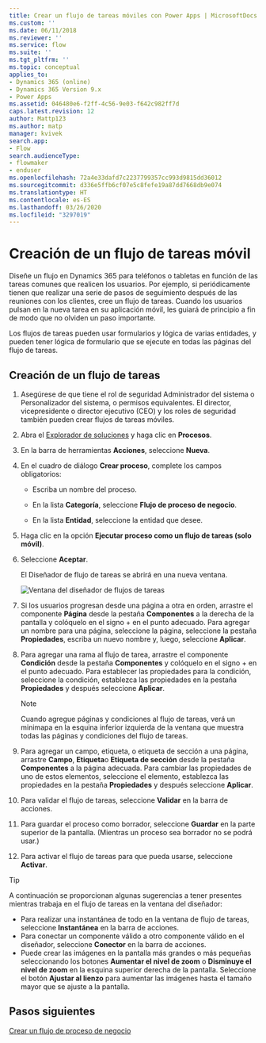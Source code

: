 ```yaml
---
title: Crear un flujo de tareas móviles con Power Apps | MicrosoftDocs
ms.custom: ''
ms.date: 06/11/2018
ms.reviewer: ''
ms.service: flow
ms.suite: ''
ms.tgt_pltfrm: ''
ms.topic: conceptual
applies_to:
- Dynamics 365 (online)
- Dynamics 365 Version 9.x
- Power Apps
ms.assetid: 046480e6-f2ff-4c56-9e03-f642c982ff7d
caps.latest.revision: 12
author: Mattp123
ms.author: matp
manager: kvivek
search.app:
- Flow
search.audienceType:
- flowmaker
- enduser
ms.openlocfilehash: 72a4e33dafd7c2237799357cc993d9815dd36012
ms.sourcegitcommit: d336e5ffb6cf07e5c8fefe19a87dd7668db9e074
ms.translationtype: HT
ms.contentlocale: es-ES
ms.lasthandoff: 03/26/2020
ms.locfileid: "3297019"
---
```

# <a name="create-a-mobile-task-flow"></a>Creación de un flujo de tareas móvil


Diseñe un flujo en Dynamics 365 para teléfonos o tabletas en función de las tareas comunes que realicen los usuarios. Por ejemplo, si periódicamente tienen que realizar una serie de pasos de seguimiento después de las reuniones con los clientes, cree un flujo de tareas. Cuando los usuarios pulsan en la nueva tarea en su aplicación móvil, les guiará de principio a fin de modo que no olviden un paso importante.  
  
 Los flujos de tareas pueden usar formularios y lógica de varias entidades, y pueden tener lógica de formulario que se ejecute en todas las páginas del flujo de tareas.  
  
## <a name="create-a-task-flow"></a>Creación de un flujo de tareas
  
1. Asegúrese de que tiene el rol de seguridad Administrador del sistema o Personalizador del sistema, o permisos equivalentes. El director, vicepresidente o director ejecutivo (CEO) y los roles de seguridad también pueden crear flujos de tareas móviles. 
  
2. Abra el [Explorador de soluciones](/powerapps/maker/model-driven-apps/advanced-navigation#solution-explorer) y haga clic en **Procesos**.  
  
3.  En la barra de herramientas **Acciones**, seleccione **Nueva**.  
  
4.  En el cuadro de diálogo **Crear proceso**, complete los campos obligatorios:  
  
    -   Escriba un nombre del proceso.  
  
    -   En la lista **Categoría**, seleccione **Flujo de proceso de negocio**.  
  
    -   En la lista **Entidad**, seleccione la entidad que desee.  
  
5.  Haga clic en la opción **Ejecutar proceso como un flujo de tareas (solo móvil)**.  
  
6.  Seleccione **Aceptar**.
  
     El Diseñador de flujo de tareas se abrirá en una nueva ventana.  
  
     ![Ventana del diseñador de flujos de tareas](media/task-flow-designer-window.png "Ventana del diseñador de flujos de tareas") 
  
7.  Si los usuarios progresan desde una página a otra en orden, arrastre el componente **Página** desde la pestaña **Componentes** a la derecha de la pantalla y colóquelo en el signo + en el punto adecuado. Para agregar un nombre para una página, seleccione la página, seleccione la pestaña **Propiedades**, escriba un nuevo nombre y, luego, seleccione **Aplicar**.  
  
8.  Para agregar una rama al flujo de tarea, arrastre el componente **Condición** desde la pestaña **Componentes** y colóquelo en el signo + en el punto adecuado. Para establecer las propiedades para la condición, seleccione la condición, establezca las propiedades en la pestaña **Propiedades** y después seleccione **Aplicar**.  
  
    > [!NOTE]
    >  Cuando agregue páginas y condiciones al flujo de tareas, verá un minimapa en la esquina inferior izquierda de la ventana que muestra todas las páginas y condiciones del flujo de tareas.  
  
9. Para agregar un campo, etiqueta, o etiqueta de sección a una página, arrastre **Campo**, **Etiqueta**o **Etiqueta de sección** desde la pestaña **Componentes** a la página adecuada. Para cambiar las propiedades de uno de estos elementos, seleccione el elemento, establezca las propiedades en la pestaña **Propiedades** y después seleccione **Aplicar**.  
  
10. Para validar el flujo de tareas, seleccione **Validar** en la barra de acciones.  
  
11. Para guardar el proceso como borrador, seleccione **Guardar** en la parte superior de la pantalla. (Mientras un proceso sea borrador no se podrá usar.)  
  
12. Para activar el flujo de tareas para que pueda usarse, seleccione **Activar**.  
  
> [!TIP]
>  A continuación se proporcionan algunas sugerencias a tener presentes mientras trabaja en el flujo de tareas en la ventana del diseñador:  
>   
> -  Para realizar una instantánea de todo en la ventana de flujo de tareas, seleccione **Instantánea** en la barra de acciones.  
> -  Para conectar un componente válido a otro componente válido en el diseñador, seleccione **Conector** en la barra de acciones.  
> -  Puede crear las imágenes en la pantalla más grandes o más pequeñas seleccionando los botones **Aumentar el nivel de zoom** o **Disminuye el nivel de zoom** en la esquina superior derecha de la pantalla. Seleccione el botón **Ajustar al lienzo** para aumentar las imágenes hasta el tamaño mayor que se ajuste a la pantalla.  
  
## <a name="next-steps"></a>Pasos siguientes  
 [Crear un flujo de proceso de negocio](create-business-process-flow.md)   

